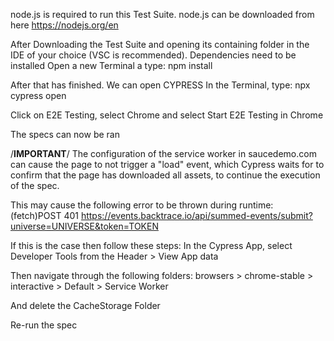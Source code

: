 node.js is required to run this Test Suite.
node.js can be downloaded from here https://nodejs.org/en

After Downloading the Test Suite and opening its containing folder in the IDE of your choice (VSC is recommended). Dependencies need to be installed
Open a new Terminal a type: npm install

After that has finished. We can open CYPRESS
In the Terminal, type: npx cypress open

Click on E2E Testing, select Chrome and select Start E2E Testing in Chrome

The specs can now be ran

/**IMPORTANT**/
The configuration of the service worker in saucedemo.com can cause the page to not trigger a "load" event, which Cypress waits for to confirm that the page has downloaded all assets, to continue the execution of the spec. 

This may cause the following error to be thrown during runtime:
(fetch)POST 401 https://events.backtrace.io/api/summed-events/submit?universe=UNIVERSE&token=TOKEN

If this is the case then follow these steps:
In the Cypress App, select Developer Tools from the Header > View App data

Then navigate through the following folders: browsers > chrome-stable > interactive > Default > Service Worker

And delete the CacheStorage Folder

Re-run the spec
